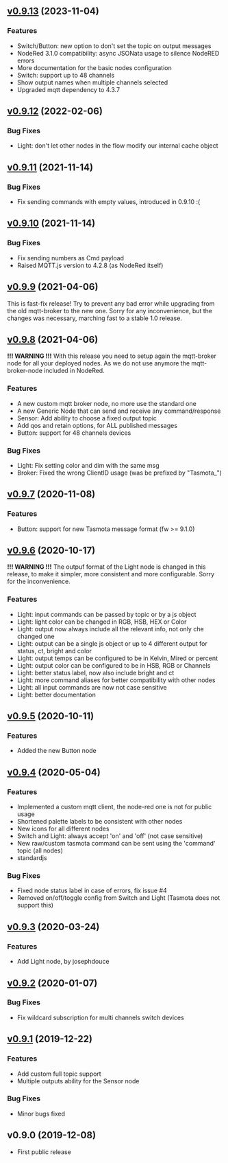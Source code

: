 [v0.9.13](https://github.com/davemds/node-red-contrib-tasmota/compare/v0.9.12...v0.9.13) (2023-11-04)
-----------------------------------------------------------------------------------------------------

### Features
- Switch/Button: new option to don't set the topic on output messages
- NodeRed 3.1.0 compatibility: async JSONata usage to silence NodeRED errors
- More documentation for the basic nodes configuration
- Switch: support up to 48 channels
- Show output names when multiple channels selected
- Upgraded mqtt dependency to 4.3.7


[v0.9.12](https://github.com/davemds/node-red-contrib-tasmota/compare/v0.9.11...v0.9.12) (2022-02-06)
-----------------------------------------------------------------------------------------------------

### Bug Fixes
- Light: don't let other nodes in the flow modify our internal cache object


[v0.9.11](https://github.com/davemds/node-red-contrib-tasmota/compare/v0.9.10...v0.9.11) (2021-11-14)
-----------------------------------------------------------------------------------------------------

### Bug Fixes
- Fix sending commands with empty values, introduced in 0.9.10  :(


[v0.9.10](https://github.com/davemds/node-red-contrib-tasmota/compare/v0.9.9...v0.9.10) (2021-11-14)
----------------------------------------------------------------------------------------------------

### Bug Fixes
- Fix sending numbers as Cmd payload
- Raised MQTT.js version to 4.2.8 (as NodeRed itself)


[v0.9.9](https://github.com/davemds/node-red-contrib-tasmota/compare/v0.9.8...v0.9.9) (2021-04-06)
--------------------------------------------------------------------------------------------------
This is fast-fix release! Try to prevent any bad error while upgrading from the old
mqtt-broker to the new one.
Sorry for any inconvenience, but the changes was necessary, marching fast to a stable 1.0 release.


[v0.9.8](https://github.com/davemds/node-red-contrib-tasmota/compare/v0.9.7...v0.9.8) (2021-04-06)
--------------------------------------------------------------------------------------------------
**!!! WARNING !!!**
With this release you need to setup again the mqtt-broker node for all your
deployed nodes. As we do not use anymore the mqtt-broker-node included in NodeRed.

### Features
- A new custom mqtt broker node, no more use the standard one
- A new Generic Node that can send and receive any command/response
- Sensor: Add ability to choose a fixed output topic
- Add qos and retain options, for ALL published messages
- Button: support for 48 channels devices

### Bug Fixes
- Light: Fix setting color and dim with the same msg
- Broker: Fixed the wrong ClientID usage (was be prefixed by "Tasmota_")


[v0.9.7](https://github.com/davemds/node-red-contrib-tasmota/compare/v0.9.6...v0.9.7) (2020-11-08)
--------------------------------------------------------------------------------------------------

### Features
 - Button: support for new Tasmota message format (fw >= 9.1.0)


[v0.9.6](https://github.com/davemds/node-red-contrib-tasmota/compare/v0.9.5...v0.9.6) (2020-10-17)
--------------------------------------------------------------------------------------------------
**!!! WARNING !!!**
The outpuf format of the Light node is changed in this release, to make it
simpler, more consistent and more configurable.
Sorry for the inconvenience.

### Features
 - Light: input commands can be passed by topic or by a js object
 - Light: light color can be changed in RGB, HSB, HEX or Color
 - Light: output now always include all the relevant info, not only che changed one
 - Light: output can be a single js object or up to 4 different output for status, ct, bright and color
 - Light: output temps can be configured to be in Kelvin, Mired or percent
 - Light: output color can be configured to be in HSB, RGB or Channels
 - Light: better status label, now also include bright and ct
 - Light: more command aliases for better compatibility with other nodes
 - Light: all input commands are now not case sensitive
 - Light: better documentation


[v0.9.5](https://github.com/davemds/node-red-contrib-tasmota/compare/v0.9.4...v0.9.5) (2020-10-11)
--------------------------------------------------------------------------------------------------

### Features
 - Added the new Button node


[v0.9.4](https://github.com/davemds/node-red-contrib-tasmota/compare/v0.9.3...v0.9.4) (2020-05-04)
--------------------------------------------------------------------------------------------------

### Features
 - Implemented a custom mqtt client, the node-red one is not for public usage
 - Shortened palette labels to be consistent with other nodes
 - New icons for all different nodes
 - Switch and Light: always accept 'on' and 'off' (not case sensitive)
 - New raw/custom tasmota command can be sent using the 'command' topic (all nodes)
 - standardjs

### Bug Fixes
 - Fixed node status label in case of errors, fix issue #4
 - Removed on/off/toggle config from Switch and Light (Tasmota does not support this)


[v0.9.3](https://github.com/davemds/node-red-contrib-tasmota/compare/v0.9.2...v0.9.3) (2020-03-24)
--------------------------------------------------------------------------------------------------

### Features
 - Add Light node, by josephdouce


[v0.9.2](https://github.com/davemds/node-red-contrib-tasmota/compare/v0.9.1...v0.9.2) (2020-01-07)
--------------------------------------------------------------------------------------------------

### Bug Fixes
 - Fix wildcard subscription for multi channels switch devices


[v0.9.1](https://github.com/davemds/node-red-contrib-tasmota/compare/v0.9.0...v0.9.1) (2019-12-22)
--------------------------------------------------------------------------------------------------

### Features
 - Add custom full topic support
 - Multiple outputs ability for the Sensor node

### Bug Fixes
 - Minor bugs fixed


v0.9.0 (2019-12-08)
-------------------
 - First public release
